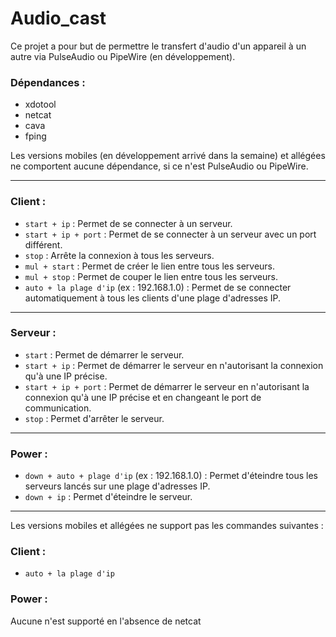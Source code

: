 # Audio_cast  
Ce projet a pour but de permettre le transfert d'audio d'un appareil à un autre via PulseAudio ou PipeWire (en développement).  

### Dépendances :  
- xdotool  
- netcat  
- cava  
- fping  

Les versions mobiles (en développement arrivé dans la semaine) et allégées ne comportent aucune dépendance, si ce n'est PulseAudio ou PipeWire.

---

### Client :  
- `start + ip` : Permet de se connecter à un serveur.  
- `start + ip + port` : Permet de se connecter à un serveur avec un port différent.  
- `stop` : Arrête la connexion à tous les serveurs.  
- `mul + start` : Permet de créer le lien entre tous les serveurs.  
- `mul + stop` : Permet de couper le lien entre tous les serveurs.  
- `auto + la plage d'ip` (ex : 192.168.1.0) : Permet de se connecter automatiquement à tous les clients d'une plage d'adresses IP.  

---

### Serveur :  
- `start` : Permet de démarrer le serveur.  
- `start + ip` : Permet de démarrer le serveur en n'autorisant la connexion qu'à une IP précise.  
- `start + ip + port` : Permet de démarrer le serveur en n'autorisant la connexion qu'à une IP précise et en changeant le port de communication.  
- `stop` : Permet d'arrêter le serveur.  

---

### Power :  
- `down + auto + plage d'ip` (ex : 192.168.1.0) : Permet d'éteindre tous les serveurs lancés sur une plage d'adresses IP.  
- `down + ip` : Permet d'éteindre le serveur.  

---

Les versions mobiles et allégées ne support pas les commandes suivantes :

### Client :
- `auto + la plage d'ip`

### Power : 
Aucune n'est supporté en l'absence de netcat
